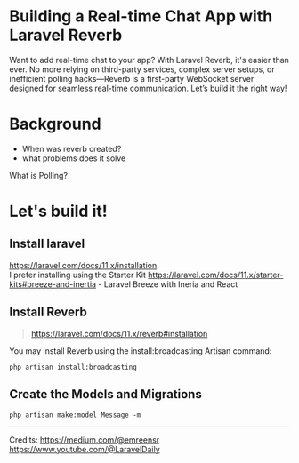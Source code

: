 # Building a Real-time Chat App with Laravel Reverb

Want to add real-time chat to your app? With Laravel Reverb, it's easier than ever. No more relying on third-party services, complex server setups, or inefficient polling hacks—Reverb is a first-party WebSocket server designed for seamless real-time communication. Let’s build it the right way!

# Background
- When was reverb created?
- what problems does it solve

What is Polling?


# Let's build it!

## Install laravel
https://laravel.com/docs/11.x/installation  
I prefer installing using the Starter Kit https://laravel.com/docs/11.x/starter-kits#breeze-and-inertia - Laravel Breeze with Ineria and React 

## Install Reverb
> https://laravel.com/docs/11.x/reverb#installation


You may install Reverb using the install:broadcasting Artisan command:
```
php artisan install:broadcasting
```

## Create the Models and Migrations

```
php artisan make:model Message -m
```



---

Credits:
https://medium.com/@emreensr
https://www.youtube.com/@LaravelDaily
